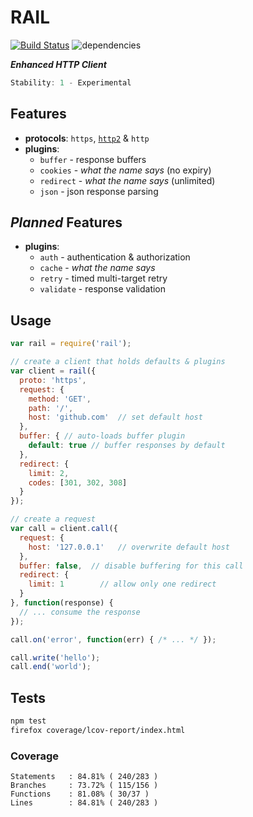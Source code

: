 # RAIL

[![Build Status](https://secure.travis-ci.org/skenqbx/rail.png)](http://travis-ci.org/skenqbx/rail)
![dependencies](https://david-dm.org/skenqbx/rail.svg)

**_Enhanced HTTP Client_**

```js
Stability: 1 - Experimental
```

## Features

  - **protocols**: `https`, [`http2`](https://www.npmjs.com/package/http2) & `http`
  - **plugins**:
    - `buffer` - response buffers
    - `cookies` - _what the name says_ (no expiry)
    - `redirect` - _what the name says_ (unlimited)
    - `json` - json response parsing

## _Planned_ Features

  - **plugins**:
    - `auth` - authentication & authorization
    - `cache` - _what the name says_
    - `retry` - timed multi-target retry
    - `validate` - response validation

## Usage

```js
var rail = require('rail');

// create a client that holds defaults & plugins
var client = rail({
  proto: 'https',
  request: {
    method: 'GET',
    path: '/',
    host: 'github.com'  // set default host
  },
  buffer: { // auto-loads buffer plugin
    default: true // buffer responses by default
  },
  redirect: {
    limit: 2,
    codes: [301, 302, 308]
  }
});

// create a request
var call = client.call({
  request: {
    host: '127.0.0.1'   // overwrite default host
  },
  buffer: false,  // disable buffering for this call
  redirect: {
    limit: 1        // allow only one redirect
  }
}, function(response) {
  // ... consume the response
});

call.on('error', function(err) { /* ... */ });

call.write('hello');
call.end('world');
```

## Tests

```bash
npm test
firefox coverage/lcov-report/index.html
```

### Coverage

```
Statements   : 84.81% ( 240/283 )
Branches     : 73.72% ( 115/156 )
Functions    : 81.08% ( 30/37 )
Lines        : 84.81% ( 240/283 )
```
